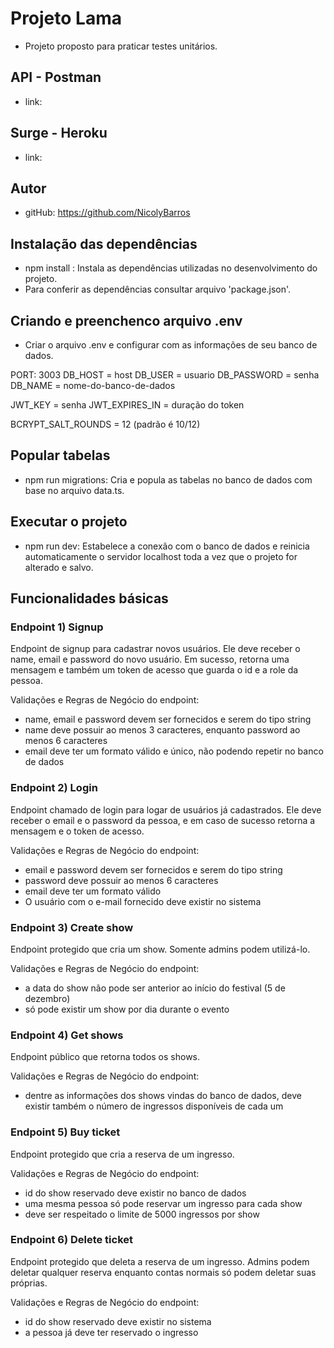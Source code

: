 # Projeto Lama
- Projeto proposto para praticar testes unitários. 

## API - Postman
- link: 

## Surge - Heroku
- link: 

## Autor
- gitHub: https://github.com/NicolyBarros

## Instalação das dependências
- npm install : Instala as dependências utilizadas no desenvolvimento do projeto.
- Para conferir as dependências consultar arquivo 'package.json'.

## Criando e preenchenco arquivo .env
- Criar o arquivo .env e configurar com as informações de seu banco de dados.

PORT: 3003
DB_HOST = host
DB_USER = usuario
DB_PASSWORD = senha
DB_NAME = nome-do-banco-de-dados

JWT_KEY = senha
JWT_EXPIRES_IN = duração do token

BCRYPT_SALT_ROUNDS = 12 (padrão é 10/12)

## Popular tabelas
- npm run migrations: Cria e popula as tabelas no banco de dados com base no arquivo data.ts.

## Executar o projeto
- npm run dev: Estabelece a conexão com o banco de dados e reinicia automaticamente o servidor localhost toda a vez que o projeto for alterado e salvo.

## Funcionalidades básicas

### Endpoint 1) Signup
Endpoint de signup para cadastrar novos usuários. Ele deve receber o name, email e password do novo usuário. Em sucesso, retorna uma mensagem e também um token de acesso que guarda o id e a role da pessoa.

Validações e Regras de Negócio do endpoint:

- name, email e password devem ser fornecidos e serem do tipo string
- name deve possuir ao menos 3 caracteres, enquanto password ao menos 6 caracteres
- email deve ter um formato válido e único, não podendo repetir no banco de dados

### Endpoint 2) Login
Endpoint chamado de login para logar de usuários já cadastrados. Ele deve receber o email e o password da pessoa, e em caso de sucesso retorna a mensagem e o token de acesso.

Validações e Regras de Negócio do endpoint:

- email e password devem ser fornecidos e serem do tipo string
- password deve possuir ao menos 6 caracteres
- email deve ter um formato válido
- O usuário com o e-mail fornecido deve existir no sistema

### Endpoint 3) Create show
Endpoint protegido que cria um show. Somente admins podem utilizá-lo.

Validações e Regras de Negócio do endpoint:

- a data do show não pode ser anterior ao início do festival (5 de dezembro)
- só pode existir um show por dia durante o evento

### Endpoint 4) Get shows
Endpoint público que retorna todos os shows.

Validações e Regras de Negócio do endpoint:

- dentre as informações dos shows vindas do banco de dados, deve existir também o número de ingressos disponíveis de cada um

### Endpoint 5) Buy ticket
Endpoint protegido que cria a reserva de um ingresso.

Validações e Regras de Negócio do endpoint:

- id do show reservado deve existir no banco de dados
- uma mesma pessoa só pode reservar um ingresso para cada show
- deve ser respeitado o limite de 5000 ingressos por show

### Endpoint 6) Delete ticket
Endpoint protegido que deleta a reserva de um ingresso. Admins podem deletar qualquer reserva enquanto contas normais só podem deletar suas próprias.

Validações e Regras de Negócio do endpoint:

- id do show reservado deve existir no sistema
- a pessoa já deve ter reservado o ingresso
